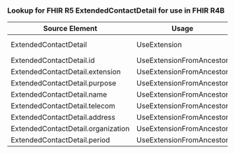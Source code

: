 ### Lookup for FHIR R5 ExtendedContactDetail for use in FHIR R4B

| Source Element | Usage | Target |
| -------------- | ----- | ------ |
| ExtendedContactDetail | UseExtension | http://hl7.org/fhir/5.0/StructureDefinition/extension-ExtendedContactDetail |
| ExtendedContactDetail.id | UseExtensionFromAncestor | - |
| ExtendedContactDetail.extension | UseExtensionFromAncestor | - |
| ExtendedContactDetail.purpose | UseExtensionFromAncestor | - |
| ExtendedContactDetail.name | UseExtensionFromAncestor | - |
| ExtendedContactDetail.telecom | UseExtensionFromAncestor | - |
| ExtendedContactDetail.address | UseExtensionFromAncestor | - |
| ExtendedContactDetail.organization | UseExtensionFromAncestor | - |
| ExtendedContactDetail.period | UseExtensionFromAncestor | - |
